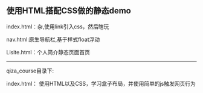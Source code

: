 ## 使用HTML搭配CSS做的静态demo

index.html：杂,使用link引入css，然后瞎玩

nav.html:原生导航栏,基于样式float浮动

Lisite.html：个人简介静态页面首页



---------

qiza_course目录下:

index.html： 使用HTML以及CSS，学习盒子布局，并使用简单的js触发网页行为


